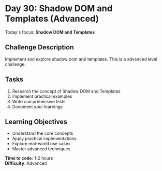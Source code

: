 # Day 30: Shadow DOM and Templates (Advanced)

Today's focus: **Shadow DOM and Templates**

## Challenge Description
Implement and explore shadow dom and templates. This is a advanced level challenge.

## Tasks
1. Research the concept of Shadow DOM and Templates
2. Implement practical examples
3. Write comprehensive tests
4. Document your learnings

## Learning Objectives
- Understand the core concepts
- Apply practical implementations
- Explore real-world use cases
- Master advanced techniques

**Time to code**: 1-2 hours  
**Difficulty**: Advanced